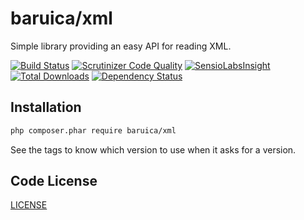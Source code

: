# baruica/xml

Simple library providing an easy API for reading XML.

[![Build Status](https://travis-ci.org/baruica/xml.svg?branch=master)](https://travis-ci.org/baruica/xml)
[![Scrutinizer Code Quality](https://scrutinizer-ci.com/g/baruica/xml/badges/quality-score.png?b=master)](https://scrutinizer-ci.com/g/baruica/xml/?branch=master)
[![SensioLabsInsight](https://insight.sensiolabs.com/projects/cbf55965-5555-4e54-a63c-abced4782474/mini.png)](https://insight.sensiolabs.com/projects/cbf55965-5555-4e54-a63c-abced4782474)
[![Total Downloads](https://poser.pugx.org/baruica/xml/downloads.svg)](https://packagist.org/packages/baruica/xml)
[![Dependency Status](https://www.versioneye.com/php/baruica:xml/dev-master/badge.svg)](https://www.versioneye.com/php/baruica:xml/dev-master)

## Installation

```bash
php composer.phar require baruica/xml
```
See the tags to know which version to use when it asks for a version.

## Code License

[LICENSE](https://github.com/baruica/xml/blob/master/LICENSE)
